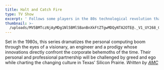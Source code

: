 ```yaml
---
title: Halt and Catch Fire
type: TV Show
excerpt: ' Follows some players in the 80s technological revolution that lead to information society. '
thumbnail: >-
  /uploads/MV5BMTczNjAyMDg1Nl5BMl5BanBnXkFtZTgwMDQyNTA2OTE@._V1_UY268_CR0,0,182,268_AL_.jpg
---
```

Set in the 1980s, this series dramatizes the personal computing boom through the eyes of a visionary, an engineer and a prodigy whose innovations directly confront the corporate behemoths of the time. Their personal and professional partnership will be challenged by greed and ego while charting the changing culture in Texas' Silicon Prairie. *Written by [AMC](https://www.imdb.com/search/title?plot_author=AMC&view=simple&sort=alpha&ref_=tt_stry_pl)*
